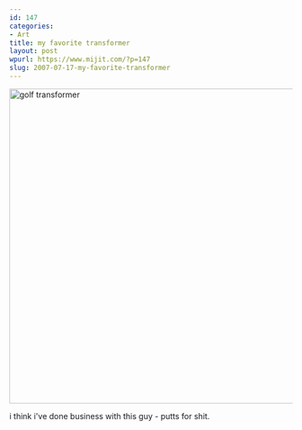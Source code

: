 ```yaml
---
id: 147
categories:
- Art
title: my favorite transformer
layout: post
wpurl: https://www.mijit.com/?p=147
slug: 2007-07-17-my-favorite-transformer
---
```

<a href='/images/2007/07/jbrowning82.jpg' title='golf transformer'><img src='{{ "/" | relative_url }}images/2007/07/jbrowning82.jpg' alt='golf transformer' width="560"/></a>

i think i've done business with this guy - putts for shit.
